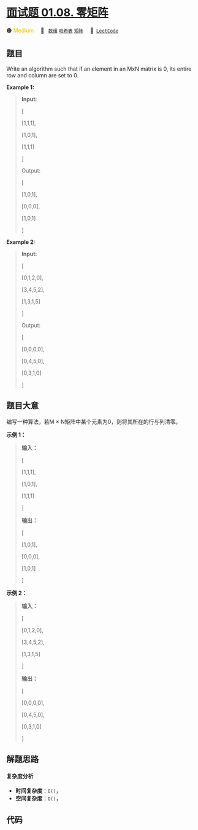 # [面试题 01.08. 零矩阵](https://leetcode.cn/problems/zero-matrix-lcci)

🟠 <font color=#ffb800>Medium</font>&emsp; 🔖&ensp; [`数组`](/leetcode/outline/tag/array.md) [`哈希表`](/leetcode/outline/tag/hash-table.md) [`矩阵`](/leetcode/outline/tag/matrix.md)&emsp; 🔗&ensp;[`LeetCode`](https://leetcode.cn/problems/zero-matrix-lcci)

## 题目

Write an algorithm such that if an element in an MxN matrix is 0, its entire
row and column are set to 0.



**Example 1:**

> 
> 
> 
> 
> 
> **Input:**
> 
> [
> 
>   [1,1,1],
> 
>   [1,0,1],
> 
>   [1,1,1]
> 
> ]
> 
> Output:
> 
> [
> 
>   [1,0,1],
> 
>   [0,0,0],
> 
>   [1,0,1]
> 
> ]

**Example 2:**

> 
> 
> 
> 
> 
> **Input:**
> 
> [
> 
>   [0,1,2,0],
> 
>   [3,4,5,2],
> 
>   [1,3,1,5]
> 
> ]
> 
> Output:
> 
> [
> 
>   [0,0,0,0],
> 
>   [0,4,5,0],
> 
>   [0,3,1,0]
> 
> ]
> 
> 


## 题目大意

编写一种算法，若M × N矩阵中某个元素为0，则将其所在的行与列清零。



**示例 1：**

> 
> 
> 
> 
> 
> **输入：**
> 
> [
> 
>   [1,1,1],
> 
>   [1,0,1],
> 
>   [1,1,1]
> 
> ]
> 
> **输出：**
> 
> [
> 
>   [1,0,1],
> 
>   [0,0,0],
> 
>   [1,0,1]
> 
> ]
> 
> 

**示例 2：**

> 
> 
> 
> 
> 
> **输入：**
> 
> [
> 
>   [0,1,2,0],
> 
>   [3,4,5,2],
> 
>   [1,3,1,5]
> 
> ]
> 
> **输出：**
> 
> [
> 
>   [0,0,0,0],
> 
>   [0,4,5,0],
> 
>   [0,3,1,0]
> 
> ]
> 
> 


## 解题思路

#### 复杂度分析

- **时间复杂度**：`O()`，
- **空间复杂度**：`O()`，

## 代码

```javascript

```